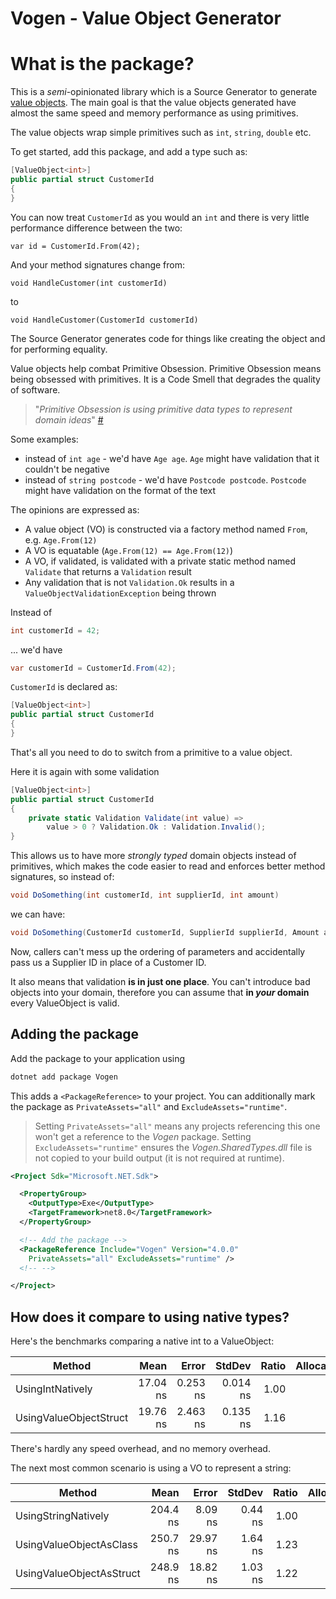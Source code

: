 # Vogen - Value Object Generator

# What is the package?

This is a _semi_-opinionated library which is a Source Generator to generate [value objects](https://wiki.c2.com/?ValueObject).
The main goal is that the value objects generated have almost the same speed and memory performance as using primitives.

The value objects wrap simple primitives such as `int`, `string`, `double` etc.

To get started, add this package, and add a type such as:

```csharp
[ValueObject<int>]
public partial struct CustomerId 
{
}
```

You can now treat `CustomerId` as you would an `int` and there is very little performance difference between the two:

`var id = CustomerId.From(42);`

And your method signatures change from:

```charp
void HandleCustomer(int customerId)
```

to

```charp
void HandleCustomer(CustomerId customerId)
```

The Source Generator generates code for things like creating the object and for performing equality.

Value objects help combat Primitive Obsession. Primitive Obsession means being obsessed with primitives.  It is a Code Smell that degrades the quality of software.

> "*Primitive Obsession is using primitive data types to represent domain ideas*" [#](https://wiki.c2.com/?PrimitiveObsession)

Some examples:

* instead of `int age` - we'd have `Age age`. `Age` might have validation that it couldn't be negative
* instead of `string postcode` - we'd have `Postcode postcode`. `Postcode` might have validation on the format of the text

The opinions are expressed as:

* A value object (VO) is constructed via a factory method named `From`, e.g. `Age.From(12)`
* A VO is equatable (`Age.From(12) == Age.From(12)`)
* A VO, if validated, is validated with a private static method named `Validate` that returns a `Validation` result
* Any validation that is not `Validation.Ok` results in a `ValueObjectValidationException` being thrown

Instead of

```csharp
int customerId = 42;
```

... we'd have

```csharp
var customerId = CustomerId.From(42);
```

`CustomerId` is declared as:

```csharp
[ValueObject<int>]
public partial struct CustomerId 
{
}
```
That's all you need to do to switch from a primitive to a value object.

Here it is again with some validation

```csharp
[ValueObject<int>]
public partial struct CustomerId 
{
    private static Validation Validate(int value) => 
        value > 0 ? Validation.Ok : Validation.Invalid(); 
}
```

This allows us to have more _strongly typed_ domain objects instead of primitives, which makes the code easier to read and enforces better method signatures, so instead of:

``` cs
void DoSomething(int customerId, int supplierId, int amount)
```
we can have:

``` cs
void DoSomething(CustomerId customerId, SupplierId supplierId, Amount amount)
```

Now, callers can't mess up the ordering of parameters and accidentally pass us a Supplier ID in place of a Customer ID.

It also means that validation **is in just one place**. You can't introduce bad objects into your domain, therefore you can assume that **in _your_ domain** every ValueObject is valid.

## Adding the package

Add the package to your application using

```bash
dotnet add package Vogen
```

This adds a `<PackageReference>` to your project. You can additionally mark the package as `PrivateAssets="all"` and `ExcludeAssets="runtime"`.

> Setting `PrivateAssets="all"` means any projects referencing this one won't get a reference to the _Vogen_ package. Setting `ExcludeAssets="runtime"` ensures the _Vogen.SharedTypes.dll_ file is not copied to your build output (it is not required at runtime).

```xml
<Project Sdk="Microsoft.NET.Sdk">

  <PropertyGroup>
    <OutputType>Exe</OutputType>
    <TargetFramework>net8.0</TargetFramework>
  </PropertyGroup>

  <!-- Add the package -->
  <PackageReference Include="Vogen" Version="4.0.0" 
    PrivateAssets="all" ExcludeAssets="runtime" />
  <!-- -->

</Project>
```

## How does it compare to using native types?

Here's the benchmarks comparing a native int to a ValueObject:

|                  Method |     Mean |    Error |   StdDev | Ratio | Allocated |
|------------------------ |---------:|---------:|---------:|------:|----------:|
|        UsingIntNatively | 17.04 ns | 0.253 ns | 0.014 ns |  1.00 |         - |
|  UsingValueObjectStruct | 19.76 ns | 2.463 ns | 0.135 ns |  1.16 |         - |

There's hardly any speed overhead, and no memory overhead.

The next most common scenario is using a VO to represent a string:

|                   Method |     Mean |    Error |  StdDev | Ratio | Allocated |
|------------------------- |---------:|---------:|--------:|------:|----------:|
|      UsingStringNatively | 204.4 ns |  8.09 ns | 0.44 ns |  1.00 |     256 B |
|  UsingValueObjectAsClass | 250.7 ns | 29.97 ns | 1.64 ns |  1.23 |     328 B |
| UsingValueObjectAsStruct | 248.9 ns | 18.82 ns | 1.03 ns |  1.22 |     304 B |

